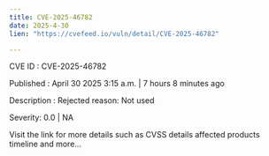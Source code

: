 ```yaml
---
title: CVE-2025-46782
date: 2025-4-30
lien: "https://cvefeed.io/vuln/detail/CVE-2025-46782"

---
```


CVE ID : CVE-2025-46782

Published :  April 30
2025
3:15 a.m. | 7 hours
8 minutes ago

Description : Rejected reason: Not used

Severity: 0.0 | NA

Visit the link for more details
such as CVSS details
affected products
timeline
and more...
